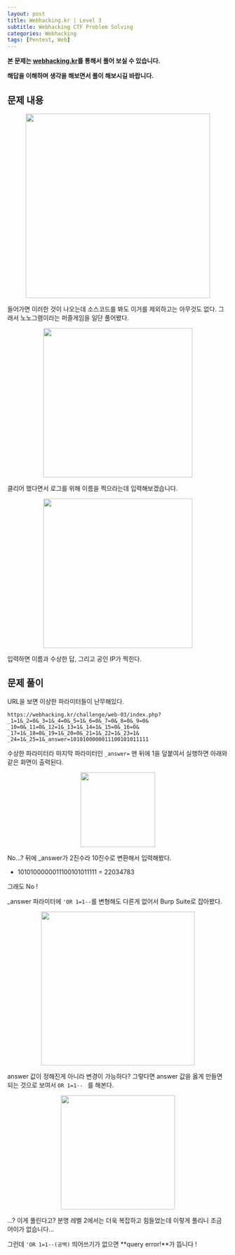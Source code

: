 ```yaml
---
layout: post
title: Webhacking.kr | Level 3
subtitle: Webhacking CTF Problem Solving
categories: Webhacking
tags: [Pentest, Web]
---
```


**본 문제는 [webhacking.kr](https://webhacking.kr)를 통해서 풀어 보실 수 있습니다.**

**해답을 이해하며 생각을 해보면서 풀이 해보시길 바랍니다.**

## 문제 내용

<p align="center">
<img src ="https://user-images.githubusercontent.com/78135526/184473884-01bc3b85-b959-4526-abd6-0caea30108d6.jpg" width = 420>
</p>

들어가면 이러한 것이 나오는데 소스코드를 봐도 이거를 제외하고는 아무것도 없다. 그래서 노노그램이라는 퍼즐게임을 일단 풀어봤다.

<p align="center">
<img src ="https://user-images.githubusercontent.com/78135526/184474025-0ced3b5a-0e70-4a11-b8fd-28dbf8ee6d9f.jpg" width = 340>
</p>

클리어 했다면서 로그를 위해 이름을 찍으라는데 입력해보겠습니다.

<p align="center">
<img src ="https://user-images.githubusercontent.com/78135526/184474083-215cc804-9192-411d-aa40-af352d19fb79.jpg" width = 340>
</p>

입력하면 이름과 수상한 답, 그리고 공인 IP가 찍힌다.

## 문제 풀이

URL을 보면 이상한 파라미터들이 난무해있다.

```
https://webhacking.kr/challenge/web-03/index.php?
_1=1&_2=0&_3=1&_4=0&_5=1&_6=0&_7=0&_8=0&_9=0&
_10=0&_11=0&_12=1&_13=1&_14=1&_15=0&_16=0&
_17=1&_18=0&_19=1&_20=0&_21=1&_22=1&_23=1&
_24=1&_25=1&_answer=1010100000011100101011111
```

수상한 파라미터라 마지막 파라미터인 `_answer=` 맨 뒤에 1을 덮붙여서 실행하면 아래와 같은 화면이 출력된다.

<p align="center">
<img src ="https://user-images.githubusercontent.com/78135526/184474216-4cd3b563-eea2-4969-b27a-800b09bbc3c6.jpg" width = 170>
</p>

No...? 뒤에 _answer가 2진수라 10진수로 변환해서 입력해봤다.

* 1010100000011100101011111 = 22034783

그래도 No !

_answer 파라미터에 `'OR 1=1--`를 변형해도 다른게 없어서 Burp Suite로 잡아봤다.

<p align="center">
<img src ="https://user-images.githubusercontent.com/78135526/184474639-dee2f67b-86cc-4d7e-b646-ece7ec9e19d5.jpg" width = 350>
</p>

answer 값이 정해진게 아니라 변경이 가능하다? 그렇다면 answer 값을 옳게 만들면 되는 것으로 보여서 `OR 1=1-- ` 를 해본다.

<p align="center">
<img src ="https://user-images.githubusercontent.com/78135526/184474982-e9fae022-2c5e-4831-b12f-5a12542eabb9.jpg" width = 260>
</p>

...? 이게 풀린다고? 분명 레벨 2에서는 더욱 복잡하고 힘들었는데 이렇게 풀리니 조금 어이가 없습니다...

그런데 `'OR 1=1--(공백)` 띄어쓰기가 없으면 **query error!**가 뜹니다 !